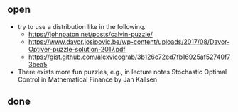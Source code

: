 ## open

- try to use a distribution like in the following.
  - https://johnpaton.net/posts/calvin-puzzle/
  - https://www.davor.josipovic.be/wp-content/uploads/2017/08/Davor-Optiver-puzzle-solution-2017.pdf
  - https://gist.github.com/alexvicegrab/3b126c72ed7fb16925af52740f73bea5
- There exists more fun puzzles, e.g., in lecture notes Stochastic Optimal Control in Mathematical Finance by Jan Kallsen 


## done
